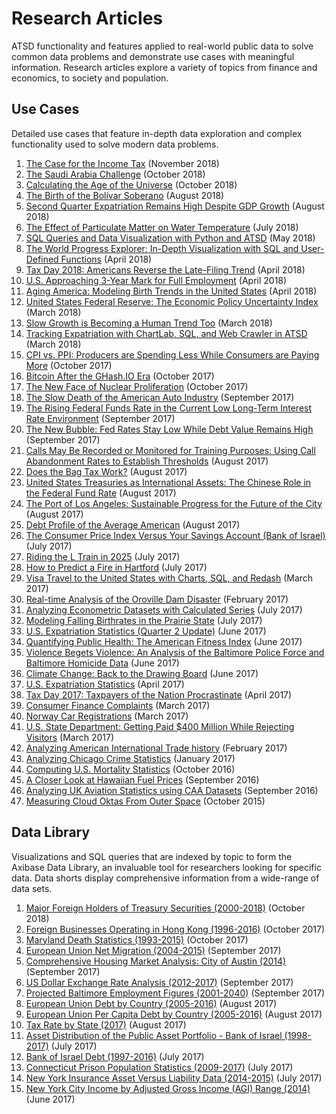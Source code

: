 # Research Articles

ATSD functionality and features applied to real-world public data to solve common data problems and demonstrate use cases with meaningful information. Research articles explore a variety of topics from finance and economics, to society and population.

## Use Cases

Detailed use cases that feature in-depth data exploration and complex functionality used to solve modern data problems.

1. [The Case for the Income Tax](income-tax/README.md) (November 2018)
1. [The Saudi Arabia Challenge](saudi-arabia/README.md) (October 2018)
1. [Calculating the Age of the Universe](universe-age/README.md) (October 2018)
1. [The Birth of the Bolívar Soberano](bolivar-soberano/README.md) (August 2018)
1. [Second Quarter Expatriation Remains High Despite GDP Growth](expatriation/README.md) (August 2018)
1. [The Effect of Particulate Matter on Water Temperature](water-turbidity/README.md) (July 2018)
1. [SQL Queries and Data Visualization with Python and ATSD](python-budget/README.md) (May 2018)
1. [The World Progress Explorer: In-Depth Visualization with SQL and User-Defined Functions](../chart-of-the-day/world-progress-explorer/README.md) (April 2018)
1. [Tax Day 2018: Americans Reverse the Late-Filing Trend](irs-tax-filings/README.md) (April 2018)
1. [U.S. Approaching 3-Year Mark for Full Employment](../chart-of-the-day/unemployment/README.md) (April 2018)
1. [Aging America: Modeling Birth Trends in the United States](aging-america/README.md) (April 2018)
1. [United States Federal Reserve: The Economic Policy Uncertainty Index](analysis/economic-policy-uncertainty/README.md) (March 2018)
1. [Slow Growth is Becoming a Human Trend Too](../chart-of-the-day/life-expectancy/README.md) (March 2018)
1. [Tracking Expatriation with ChartLab, SQL, and Web Crawler in ATSD](expatriation/2017-3.md) (March 2018)
1. [CPI vs. PPI: Producers are Spending Less While Consumers are Paying More](analysis/cpi-ppi/README.md) (October 2017)
1. [Bitcoin After the GHash.IO Era](analysis/bitcoin-after-ghash/README.md) (October 2017)
1. [The New Face of Nuclear Proliferation](nuclear-proliferation/README.md) (October 2017)
1. [The Slow Death of the American Auto Industry](us-auto/README.md) (September 2017)
1. [The Rising Federal Funds Rate in the Current Low Long-Term Interest Rate Environment](analysis/fed-fund-interest/README.md) (September 2017)
1. [The New Bubble: Fed Rates Stay Low While Debt Value Remains High](analysis/the-new-bubble/README.md) (September 2017)
1. [Calls May Be Recorded or Monitored for Training Purposes: Using Call Abandonment Rates to Establish Thresholds](sf-call-center/README.md) (August 2017)
1. [Does the Bag Tax Work?](bag-tax/README.md) (August 2017)
1. [United States Treasuries as International Assets: The Chinese Role in the Federal Fund Rate](analysis/treasuries-as-assets/README.md) (August 2017)
1. [The Port of Los Angeles: Sustainable Progress for the Future of the City](la-port/README.md) (August 2017)
1. [Debt Profile of the Average American](average-american-debt-profile/README.md) (August 2017)
1. [The Consumer Price Index Versus Your Savings Account (Bank of Israel)](cbisrael-cpi/README.md) (July 2017)
1. [Riding the L Train in 2025](chicago-l-train/README.md) (July 2017)
1. [How to Predict a Fire in Hartford](hartford-fire/README.md) (July 2017)
1. [Visa Travel to the United States with Charts, SQL, and Redash](us-visa/README.md) (March 2017)
1. [Real-time Analysis of the Oroville Dam Disaster](oroville-dam/README.md) (February 2017)
1. [Analyzing Econometric Datasets with Calculated Series](../tutorials//calculated-values/README.md) (July 2017)
1. [Modeling Falling Birthrates in the Prairie State](illinois-birthrates/README.md) (July 2017)
1. [U.S. Expatriation Statistics (Quarter 2 Update)](expatriation/2017-2.md) (June 2017)
1. [Quantifying Public Health: The American Fitness Index](fitness-index/README.md) (June 2017)
1. [Violence Begets Violence: An Analysis of the Baltimore Police Force and Baltimore Homicide Data](baltimore-pd/README.md) (June 2017)
1. [Climate Change: Back to the Drawing Board](paris-accords/README.md) (June 2017)
1. [U.S. Expatriation Statistics](expatriation/2017-1.md) (April 2017)
1. [Tax Day 2017: Taxpayers of the Nation Procrastinate](irs-tax-filings/2017.md) (April 2017)
1. [Consumer Finance Complaints](consumer-finance/README.md) (March 2017)
1. [Norway Car Registrations](norway-cars/README.md) (March 2017)
1. [U.S. State Department: Getting Paid $400 Million While Rejecting Visitors](us-visa-refusal/README.md) (March 2017)
1. [Analyzing American International Trade history](us-international-trade/README.md) (February 2017)
1. [Analyzing Chicago Crime Statistics](chicago-crime-stats/README.md) (January 2017)
1. [Computing U.S. Mortality Statistics](us-mortality/README.md) (October 2016)
1. [A Closer Look at Hawaiian Fuel Prices](hawaii-prices/README.md) (September 2016)
1. [Analyzing UK Aviation Statistics using CAA Datasets](uk-aviation/README.md) (September 2016)
1. [Measuring Cloud Oktas From Outer Space](cloud-oktas/README.md) (October 2015)

## Data Library

Visualizations and SQL queries that are indexed by topic to form the Axibase Data Library, an invaluable tool for researchers looking for specific data. Data shorts display comprehensive information from a wide-range of data sets.

1. [Major Foreign Holders of Treasury Securities (2000-2018)](data-lib/us-debt/README.md) (October 2018)
1. [Foreign Businesses Operating in Hong Kong (1996-2016)](data-lib/hong-kong-foreign-investment/README.md) (October 2017)
1. [Maryland Death Statistics (1993-2015)](data-lib/maryland-mort-stats/README.md) (October 2017)
1. [European Union Net Migration (2004-2015)](data-lib/eu-migration/README.md) (September 2017)
1. [Comprehensive Housing Market Analysis: City of Austin (2014)](data-lib/austin-real-estate/README.md) (September 2017)
1. [US Dollar Exchange Rate Analysis (2012-2017)](data-lib/dollar-forex/README.md) (September 2017)
1. [Projected Baltimore Employment Figures (2001-2040)](data-lib/baltimore-employment-projections/README.md) (September 2017)
1. [European Union Debt by Country (2005-2016)](data-lib/eu-debt/README.md) (August 2017)
1. [European Union Per Capita Debt by Country (2005-2016)](data-lib/eu-debt-per-capita/README.md) (August 2017)
1. [Tax Rate by State (2017)](data-lib/taxes-by-state/README.md) (August 2017)
1. [Asset Distribution of the Public Asset Portfolio - Bank of Israel (1998-2017)](data-lib/central-bank-israel/asset-distro/README.md) (July 2017)
1. [Bank of Israel Debt (1997-2016)](data-lib/central-bank-israel/debt/README.md) (July 2017)
1. [Connecticut Prison Population Statistics (2009-2017)](data-lib/connecticut-prison-pop/README.md) (July 2017)
1. [New York Insurance Asset Versus Liability Data (2014-2015)](data-lib/ny-insurance-profits/README.md) (July 2017)
1. [New York City Income by Adjusted Gross Income (AGI) Range (2014)](data-lib/ny-income/README.md) (June 2017)
